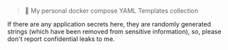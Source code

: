 >🐋 My personal docker compose YAML Templates collection

If there are any application secrets here, they are randomly generated strings (which have been removed from sensitive information), so, please don't report confidential leaks to me.